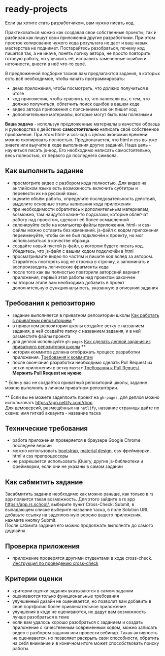 # ready-projects

Если вы хотите стать разработчиком, вам нужно писать код.

Практиковаться можно как создавая свои собственные проекты, так и разбирая как пишут свои приложения другие разработчики. При этом простое копирование чужого кода результата не даст и ваш навык мастерства не поднимет. Постарайтесь разобраться, почему код пишется так, а не иначе, понять логику автора, не просто повторить готовую работу, но улучшить её, исправить замеченные ошибки и неточности, внести в неё что-то своё.

В предложенной подборке тасков вам предлагаются задания, в которых есть всё необходимое, чтобы начать программировать:

- демо приложения, чтобы посмотреть, что должно получиться в итоге
- код приложения, чтобы сравнить то, что написали вы, с тем, что должно получиться, облегчить поиск ошибок в вашем коде
- видео автора приложения с пояснением как он пишет код
- дополнительные материалы, которые могут быть вам полезными

**Ваша задача** - используя предложенные материалы в качестве образца и руководства к действию **самостоятельно** написать своё собственное приложение. При этом html- и css-код с целью экономии времени можно скопировать полностью. Предполагается, что html и css вы уже знаете или выучите в ходе выполнения других заданий. Наша цель - научиться писать js-код. Его необходимо написать самостоятельно, весь полностью, от первого до последнего символа.

## Как выполнить задание

- просмотрите видео с разбором кода полностью. Для видео на английском языке есть возможность включить субтитры и перевести их на русский язык.
- оцените объём работы, определите последовательность действий, выделите основные этапы написания кода приложения
- при необходимости обратитесь к дополнительным материалам, возможно, там найдутся какие-то подсказки, которые облегчат работу над проектом, сделают её более осмысленной
- склонируйте себе на компьютер файлы приложения. html- и css-файлы можно оставить без изменений. js-файл с кодом приложения переименуйте, чтобы он не был подключён к проекту, но мог использоваться в качестве образца.
- создайте новый пустой js-файл, в котором будете писать код. Убедитесь, что js-файл с вашим кодом подключён в html
- просматривайте видео по частям и пишите код вслед за автором. Старайтесь повторять код не строчка в строчку, а запоминать и воспроизводить логические фрагменты кода
- после того как вы полностью повторили авторский вариант приложения, первый этап работы над проектом закончен
- на втором этапе вам необходимо добавить в проект дополнительную функциональность, указанную в описании задания

## Требования к репозиторию

- задание выполняется в приватном репозитории школы [Как работать с приватным репозиторием](https://docs.rs.school/#/stage2?id=Как-работать-с-приватным-репозиторием) \*
- в приватном репозитории школы создайте ветку с названием задания, в ней создайте папку с названием задания, и в ней разместите файлы проекта
- для деплоя используйте `gh-pages` [Как сделать деплой задания из приватного репозитория школы](https://docs.rs.school/#/stage2?id=Как-сделать-деплой-задания-из-приватного-репозитория-школы) \*\*
- история коммитов должна отображать процесс разработки приложения. [Требования к коммитам](https://docs.rs.school/#/git-convention)
- после окончания разработки необходимо сделать Pull Request из ветки приложения в ветку `master` [Требования к Pull Request](https://docs.rs.school/#/stage2?id=Требования-к-pull-request-pr). **Мержить Pull Request не нужно**

\* Если у вас не создаётся приватный репозиторий школы, задание можно выполнять в личном приватном репозитории.

\*\* Если вы не можете задеплоить проект на `gh-pages`, для деплоя можно использовать https://app.netlify.com/drop  
Для демоверсий, размещённых на `netlify`, название страницы дайте по схеме: имя гитхаб аккаунта - название таска

## Технические требования

- работа приложения проверяется в браузере Google Chrome последней версии
- можно использовать [bootstrap](https://getbootstrap.com/), [material design](https://material.io/), css-фреймворки, html и css препроцессоры
- не разрешается использовать jQuery, другие js-библиотеки и фреймворки, если они не указаны в самом задании

## Как сабмитить задание

Засабмитить задание необходимо как можно раньше, как только в rs app появится такая возможность. Для этого зайдите в rs app https://app.rs.school/, выберите пункт Cross-Check: Submit, в выпадающем списке выберите название таска, в поле Solution URL добавьте ссылку на задеплоенную версию вашего приложения, нажмите кнопку Submit.  
После сабмита задания его можно продолжать выполнять до самого дедлайна.

## Проверка приложения

- приложение проверятся другими студентами в ходе cross-check. [Инструкция по проведению cross-check](https://docs.rs.school/#/cross-check-flow)

## Критерии оценки

- критерии оценки задания указываются в самом задании
- оцениваются только функциональные требования
- улучшенный дизайн не оценивается, но позволит вам добавить в своё портфолио более привлекательное приложение
- улучшения в коде не оцениваются, но дадут вам возможность лучше разобраться в теме
- если вам удалось хорошо разобраться с заданием и создать приложение с качественным современным кодом, можно записать видео с разбором задания или провести вебинар. Такая активность не оценивается, но позволяет раскрыть свои способности, обратить на себя внимание и в конечном итоге может способствовать поиску работы.
